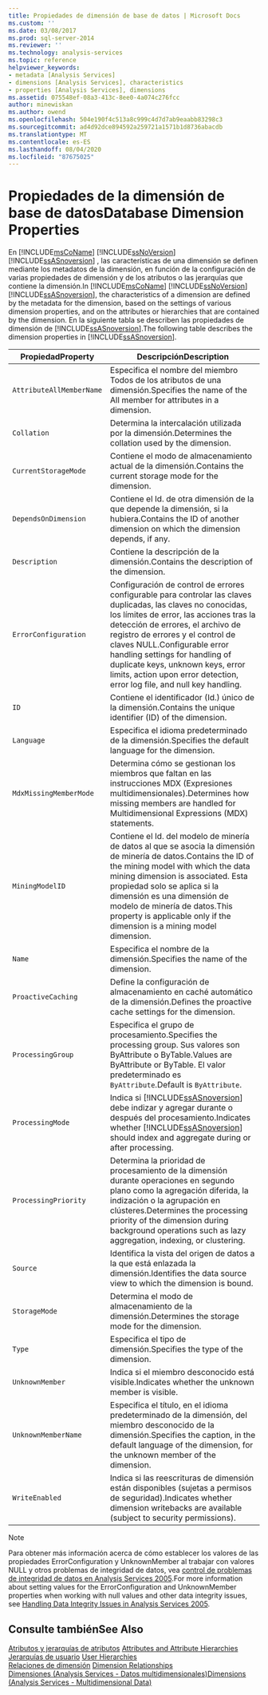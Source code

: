 ```yaml
---
title: Propiedades de dimensión de base de datos | Microsoft Docs
ms.custom: ''
ms.date: 03/08/2017
ms.prod: sql-server-2014
ms.reviewer: ''
ms.technology: analysis-services
ms.topic: reference
helpviewer_keywords:
- metadata [Analysis Services]
- dimensions [Analysis Services], characteristics
- properties [Analysis Services], dimensions
ms.assetid: 075548ef-08a3-413c-8ee0-4a074c276fcc
author: minewiskan
ms.author: owend
ms.openlocfilehash: 504e190f4c513a8c999c4d7d7ab9eaabb83298c3
ms.sourcegitcommit: ad4d92dce894592a259721a1571b1d8736abacdb
ms.translationtype: MT
ms.contentlocale: es-ES
ms.lasthandoff: 08/04/2020
ms.locfileid: "87675025"
---
```

# <a name="database-dimension-properties"></a><span data-ttu-id="84449-102">Propiedades de la dimensión de base de datos</span><span class="sxs-lookup"><span data-stu-id="84449-102">Database Dimension Properties</span></span>
  <span data-ttu-id="84449-103">En [!INCLUDE[msCoName](../../includes/msconame-md.md)] [!INCLUDE[ssNoVersion](../../includes/ssnoversion-md.md)] [!INCLUDE[ssASnoversion](../../includes/ssasnoversion-md.md)] , las características de una dimensión se definen mediante los metadatos de la dimensión, en función de la configuración de varias propiedades de dimensión y de los atributos o las jerarquías que contiene la dimensión.</span><span class="sxs-lookup"><span data-stu-id="84449-103">In [!INCLUDE[msCoName](../../includes/msconame-md.md)] [!INCLUDE[ssNoVersion](../../includes/ssnoversion-md.md)] [!INCLUDE[ssASnoversion](../../includes/ssasnoversion-md.md)], the characteristics of a dimension are defined by the metadata for the dimension, based on the settings of various dimension properties, and on the attributes or hierarchies that are contained by the dimension.</span></span> <span data-ttu-id="84449-104">En la siguiente tabla se describen las propiedades de dimensión de [!INCLUDE[ssASnoversion](../../includes/ssasnoversion-md.md)].</span><span class="sxs-lookup"><span data-stu-id="84449-104">The following table describes the dimension properties in [!INCLUDE[ssASnoversion](../../includes/ssasnoversion-md.md)].</span></span>  
  
|<span data-ttu-id="84449-105">Propiedad</span><span class="sxs-lookup"><span data-stu-id="84449-105">Property</span></span>|<span data-ttu-id="84449-106">Descripción</span><span class="sxs-lookup"><span data-stu-id="84449-106">Description</span></span>|  
|--------------|-----------------|  
|`AttributeAllMemberName`|<span data-ttu-id="84449-107">Especifica el nombre del miembro Todos de los atributos de una dimensión.</span><span class="sxs-lookup"><span data-stu-id="84449-107">Specifies the name of the All member for attributes in a dimension.</span></span>|  
|`Collation`|<span data-ttu-id="84449-108">Determina la intercalación utilizada por la dimensión.</span><span class="sxs-lookup"><span data-stu-id="84449-108">Determines the collation used by the dimension.</span></span>|  
|`CurrentStorageMode`|<span data-ttu-id="84449-109">Contiene el modo de almacenamiento actual de la dimensión.</span><span class="sxs-lookup"><span data-stu-id="84449-109">Contains the current storage mode for the dimension.</span></span>|  
|`DependsOnDimension`|<span data-ttu-id="84449-110">Contiene el Id. de otra dimensión de la que depende la dimensión, si la hubiera.</span><span class="sxs-lookup"><span data-stu-id="84449-110">Contains the ID of another dimension on which the dimension depends, if any.</span></span>|  
|`Description`|<span data-ttu-id="84449-111">Contiene la descripción de la dimensión.</span><span class="sxs-lookup"><span data-stu-id="84449-111">Contains the description of the dimension.</span></span>|  
|`ErrorConfiguration`|<span data-ttu-id="84449-112">Configuración de control de errores configurable para controlar las claves duplicadas, las claves no conocidas, los límites de error, las acciones tras la detección de errores, el archivo de registro de errores y el control de claves NULL.</span><span class="sxs-lookup"><span data-stu-id="84449-112">Configurable error handling settings for handling of duplicate keys, unknown keys, error limits, action upon error detection, error log file, and null key handling.</span></span>|  
|`ID`|<span data-ttu-id="84449-113">Contiene el identificador (Id.) único de la dimensión.</span><span class="sxs-lookup"><span data-stu-id="84449-113">Contains the unique identifier (ID) of the dimension.</span></span>|  
|`Language`|<span data-ttu-id="84449-114">Especifica el idioma predeterminado de la dimensión.</span><span class="sxs-lookup"><span data-stu-id="84449-114">Specifies the default language for the dimension.</span></span>|  
|`MdxMissingMemberMode`|<span data-ttu-id="84449-115">Determina cómo se gestionan los miembros que faltan en las instrucciones MDX (Expresiones multidimensionales).</span><span class="sxs-lookup"><span data-stu-id="84449-115">Determines how missing members are handled for Multidimensional Expressions (MDX) statements.</span></span>|  
|`MiningModelID`|<span data-ttu-id="84449-116">Contiene el Id. del modelo de minería de datos al que se asocia la dimensión de minería de datos.</span><span class="sxs-lookup"><span data-stu-id="84449-116">Contains the ID of the mining model with which the data mining dimension is associated.</span></span> <span data-ttu-id="84449-117">Esta propiedad solo se aplica si la dimensión es una dimensión de modelo de minería de datos.</span><span class="sxs-lookup"><span data-stu-id="84449-117">This property is applicable only if the dimension is a mining model dimension.</span></span>|  
|`Name`|<span data-ttu-id="84449-118">Especifica el nombre de la dimensión.</span><span class="sxs-lookup"><span data-stu-id="84449-118">Specifies the name of the dimension.</span></span>|  
|`ProactiveCaching`|<span data-ttu-id="84449-119">Define la configuración de almacenamiento en caché automático de la dimensión.</span><span class="sxs-lookup"><span data-stu-id="84449-119">Defines the proactive cache settings for the dimension.</span></span>|  
|`ProcessingGroup`|<span data-ttu-id="84449-120">Especifica el grupo de procesamiento.</span><span class="sxs-lookup"><span data-stu-id="84449-120">Specifies the processing group.</span></span> <span data-ttu-id="84449-121">Sus valores son ByAttribute o ByTable.</span><span class="sxs-lookup"><span data-stu-id="84449-121">Values are ByAttribute or ByTable.</span></span> <span data-ttu-id="84449-122">El valor predeterminado es `ByAttribute`.</span><span class="sxs-lookup"><span data-stu-id="84449-122">Default is `ByAttribute`.</span></span>|  
|`ProcessingMode`|<span data-ttu-id="84449-123">Indica si [!INCLUDE[ssASnoversion](../../includes/ssasnoversion-md.md)] debe indizar y agregar durante o después del procesamiento.</span><span class="sxs-lookup"><span data-stu-id="84449-123">Indicates whether [!INCLUDE[ssASnoversion](../../includes/ssasnoversion-md.md)] should index and aggregate during or after processing.</span></span>|  
|`ProcessingPriority`|<span data-ttu-id="84449-124">Determina la prioridad de procesamiento de la dimensión durante operaciones en segundo plano como la agregación diferida, la indización o la agrupación en clústeres.</span><span class="sxs-lookup"><span data-stu-id="84449-124">Determines the processing priority of the dimension during background operations such as lazy aggregation, indexing, or clustering.</span></span>|  
|`Source`|<span data-ttu-id="84449-125">Identifica la vista del origen de datos a la que está enlazada la dimensión.</span><span class="sxs-lookup"><span data-stu-id="84449-125">Identifies the data source view to which the dimension is bound.</span></span>|  
|`StorageMode`|<span data-ttu-id="84449-126">Determina el modo de almacenamiento de la dimensión.</span><span class="sxs-lookup"><span data-stu-id="84449-126">Determines the storage mode for the dimension.</span></span>|  
|`Type`|<span data-ttu-id="84449-127">Especifica el tipo de dimensión.</span><span class="sxs-lookup"><span data-stu-id="84449-127">Specifies the type of the dimension.</span></span>|  
|`UnknownMember`|<span data-ttu-id="84449-128">Indica si el miembro desconocido está visible.</span><span class="sxs-lookup"><span data-stu-id="84449-128">Indicates whether the unknown member is visible.</span></span>|  
|`UnknownMemberName`|<span data-ttu-id="84449-129">Especifica el título, en el idioma predeterminado de la dimensión, del miembro desconocido de la dimensión.</span><span class="sxs-lookup"><span data-stu-id="84449-129">Specifies the caption, in the default language of the dimension, for the unknown member of the dimension.</span></span>|  
|`WriteEnabled`|<span data-ttu-id="84449-130">Indica si las reescrituras de dimensión están disponibles (sujetas a permisos de seguridad).</span><span class="sxs-lookup"><span data-stu-id="84449-130">Indicates whether dimension writebacks are available (subject to security permissions).</span></span>|  
  
> [!NOTE]  
>  <span data-ttu-id="84449-131">Para obtener más información acerca de cómo establecer los valores de las propiedades ErrorConfiguration y UnknownMember al trabajar con valores NULL y otros problemas de integridad de datos, vea [control de problemas de integridad de datos en Analysis Services 2005](https://go.microsoft.com/fwlink/?LinkId=81891).</span><span class="sxs-lookup"><span data-stu-id="84449-131">For more information about setting values for the ErrorConfiguration and UnknownMember properties when working with null values and other data integrity issues, see [Handling Data Integrity Issues in Analysis Services 2005](https://go.microsoft.com/fwlink/?LinkId=81891).</span></span>  
  
## <a name="see-also"></a><span data-ttu-id="84449-132">Consulte también</span><span class="sxs-lookup"><span data-stu-id="84449-132">See Also</span></span>  
 <span data-ttu-id="84449-133">[Atributos y jerarquías de atributos](attributes-and-attribute-hierarchies.md) </span><span class="sxs-lookup"><span data-stu-id="84449-133">[Attributes and Attribute Hierarchies](attributes-and-attribute-hierarchies.md) </span></span>  
 <span data-ttu-id="84449-134">[Jerarquías de usuario](user-hierarchies.md) </span><span class="sxs-lookup"><span data-stu-id="84449-134">[User Hierarchies](user-hierarchies.md) </span></span>  
 <span data-ttu-id="84449-135">[Relaciones de dimensión](../multidimensional-models-olap-logical-cube-objects/dimension-relationships.md) </span><span class="sxs-lookup"><span data-stu-id="84449-135">[Dimension Relationships](../multidimensional-models-olap-logical-cube-objects/dimension-relationships.md) </span></span>  
 [<span data-ttu-id="84449-136">Dimensiones &#40;Analysis Services - Datos multidimensionales&#41;</span><span class="sxs-lookup"><span data-stu-id="84449-136">Dimensions &#40;Analysis Services - Multidimensional Data&#41;</span></span>](dimensions-analysis-services-multidimensional-data.md)  
  
  
